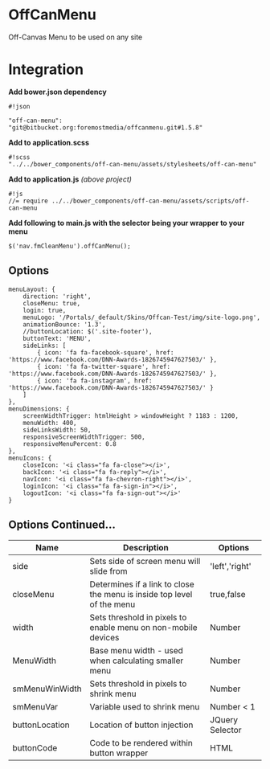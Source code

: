 # OffCanMenu

Off-Canvas Menu to be used on any site

# Integration #

**Add bower.json dependency**

```
#!json

"off-can-menu":  "git@bitbucket.org:foremostmedia/offcanmenu.git#1.5.8"
```

**Add to application.scss**

```
#!scss
"../../bower_components/off-can-menu/assets/stylesheets/off-can-menu"
```

**Add to application.js** *(above project)*

```
#!js
//= require ../../bower_components/off-can-menu/assets/scripts/off-can-menu
```


**Add following to main.js with the selector being your wrapper to your menu**
```
$('nav.fmCleanMenu').offCanMenu();
```

## Options

```
menuLayout: {
    direction: 'right',
    closeMenu: true,
    login: true,
    menuLogo: '/Portals/_default/Skins/Offcan-Test/img/site-logo.png',
    animationBounce: '1.3',
    //buttonLocation: $('.site-footer'),
    buttonText: 'MENU',
    sideLinks: [
        { icon: 'fa fa-facebook-square', href: 'https://www.facebook.com/DNN-Awards-1826745947627503/' },
        { icon: 'fa fa-twitter-square', href: 'https://www.facebook.com/DNN-Awards-1826745947627503/' },
        { icon: 'fa fa-instagram', href: 'https://www.facebook.com/DNN-Awards-1826745947627503/' }
    ]
},
menuDimensions: {
    screenWidthTrigger: htmlHeight > windowHeight ? 1183 : 1200,
    menuWidth: 400,
    sideLinksWidth: 50,
    responsiveScreenWidthTrigger: 500,
    responsiveMenuPercent: 0.8
},
menuIcons: {
    closeIcon: '<i class="fa fa-close"></i>',
    backIcon: '<i class="fa fa-reply"></i>',
    navIcon: '<i class="fa fa-chevron-right"></i>',
    loginIcon: '<i class="fa fa-sign-in"></i>',
    logoutIcon: '<i class="fa fa-sign-out"></i>'
}
```

## Options Continued...

Name | Description | Options
------------- | ------------- | -------------
side | Sets side of screen menu will slide from | 'left','right'
closeMenu | Determines if a link to close the menu is inside top level of the menu | true,false
width | Sets threshold in pixels to enable menu on non-mobile devices | Number
MenuWidth | Base menu width - used when calculating smaller menu | Number
smMenuWinWidth | Sets threshold in pixels to shrink menu | Number
smMenuVar | Variable used to shrink menu | Number < 1
buttonLocation | Location of button injection | JQuery Selector 
buttonCode | Code to be rendered within button wrapper | HTML